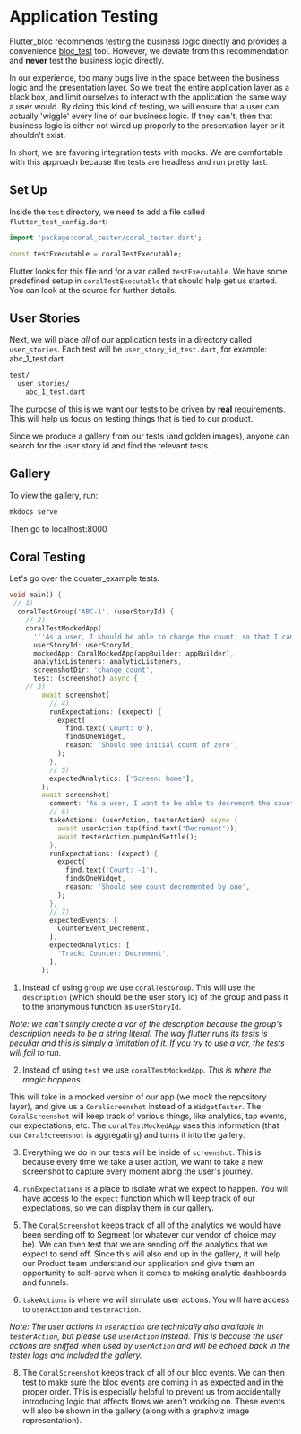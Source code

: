 # Application Testing

Flutter_bloc recommends testing the business logic directly and provides a convenience [bloc_test](https://pub.dev/packages/bloc_test) tool.  However, we deviate from this recommendation and **never** test the business logic directly.

In our experience, too many bugs live in the space between the business logic and the presentation layer. So we treat the entire application layer as a black box, and limit ourselves to interact with the application the same way a user would. By doing this kind of testing, we will ensure that a user can actually 'wiggle' every line of our business logic. If they can't, then that business logic is either not wired up properly to the presentation layer or it shouldn't exist.

In short, we are favoring integration tests with mocks. We are comfortable with this approach because the tests are headless and run pretty fast.

## Set Up

Inside the `test` directory, we need to add a file called `flutter_test_config.dart`:

```dart
import 'package:coral_tester/coral_tester.dart';

const testExecutable = coralTestExecutable;
```

Flutter looks for this file and for a var called `testExecutable`. We have some predefined setup in `coralTestExecutable` that should help get us started.  You can look at the source for further details.

## User Stories

Next, we will place *all* of our application tests in a directory called `user_stories`. Each test will be `user_story_id_test.dart`, for example: abc_1_test.dart.

```md
test/
  user_stories/
    abc_1_test.dart
```

The purpose of this is we want our tests to be driven by **real** requirements. This will help us focus on testing things that is tied to our product.

Since we produce a gallery from our tests (and golden images), anyone can search for the user story id and find the relevant tests.

## Gallery

To view the gallery, run:

```sh
mkdocs serve
```

Then go to localhost:8000

## Coral Testing

Let's go over the counter_example tests.

```dart
void main() {
 // 1)
  coralTestGroup('ABC-1', (userStoryId) {
    // 2)
    coralTestMockedApp(
      '''As a user, I should be able to change the count, so that I can keep count of things.''',
      userStoryId: userStoryId,
      mockedApp: CoralMockedApp(appBuilder: appBuilder),
      analyticListeners: analyticListeners,
      screenshotDir: 'change_count',
      test: (screenshot) async {
    // 3)
        await screenshot(
          // 4)
          runExpectations: (exepect) {
            expect(
              find.text('Count: 0'),
              findsOneWidget,
              reason: 'Should see initial count of zero',
            );
          },
          // 5)
          expectedAnalytics: ['Screen: home'],
        );
        await screenshot(
          comment: 'As a user, I want to be able to decrement the count',
          // 6)
          takeActions: (userAction, testerAction) async {
            await userAction.tap(find.text('Decrement'));
            await testerAction.pumpAndSettle();
          },
          runExpectations: (expect) {
            expect(
              find.text('Count: -1'),
              findsOneWidget,
              reason: 'Should see count decremented by one',
            );
          },
          // 7)
          expectedEvents: [
            CounterEvent_Decrement,
          ],
          expectedAnalytics: [
            'Track: Counter: Decrement',
          ],
        );
```

1) Instead of using `group` we use `coralTestGroup`. This will use the  `description` (which should be the user story id) of the group and pass it to the anonymous function as `userStoryId`.  

*Note: we can't simply create a var of the description because the group's description needs to be a string literal. The way flutter runs its tests is peculiar and this is simply a limitation of it. If you try to use a var, the tests will fail to run.*

2) Instead of using `test` we use `coralTestMockedApp`. *This is where the magic happens.*

This will take in a mocked version of our app (we mock the repository layer), and give us a `CoralScreenshot` instead of a `WidgetTester`. The `CoralScreenshot` will keep track of various things, like analytics, tap events, our expectations, etc. The `coralTestMockedApp` uses this information (that our `CoralScreenshot` is aggregating) and turns it into the gallery.

3) Everything we do in our tests will be inside of `screenshot`. This is because every time we take a user action, we want to take a new screenshot to capture every moment along the user's journey.

4) `runExpectations` is a place to isolate what we expect to happen.  You will have access to the `expect` function which will keep track of our expectations, so we can display them in our gallery.

5) The `CoralScreenshot` keeps track of all of the analytics we would have been sending off to Segment (or whatever our vendor of choice may be). We can then test that we are sending off the analytics that we expect to send off. Since this will also end up in the gallery, it will help our Product team understand our application and give them an opportunity to self-serve when it comes to making analytic dashboards and funnels.

7) `takeActions` is where we will simulate user actions. You will have access to `userAction` and `testerAction`.

*Note: The user actions in `userAction` are technically also available in `testerAction`, but please use `userAction` instead. This is because the user actions are sniffed when used by `userAction` and will be echoed back in the tester logs and included the gallery.*

8) The `CoralScreenshot` keeps track of all of our bloc events. We can then test to make sure the bloc events are coming in as expected and in the proper order. This is especially helpful to prevent us from accidentally introducing logic that affects flows we aren't working on.  These events will also be shown in the gallery (along with a graphviz image representation).

